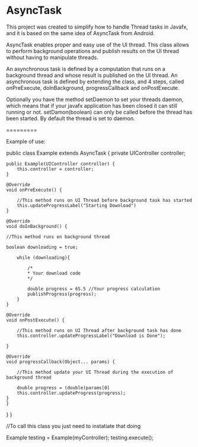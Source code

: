 AsyncTask
=========

This project was created to simplify how to handle Thread tasks in Javafx, and it is based on the same idea of AsyncTask from Android.

AsyncTask enables proper and easy use of the UI thread. This class allows to perform background operations and publish results on the UI thread without having to manipulate threads.

An asynchronous task is defined by a computation that runs on a background thread and whose result is published on the UI thread. An asynchronous task is defined by extending the class, and 4 steps, called onPreExecute, doInBackground, progressCallback and onPostExecute.

Optionally you have the method setDaemon to set your threads daemon, which means that if your javafx application has been closed it can still running or not. setDamon(boolean) can only be called before the thread has been started. By default the thread is set to daemon.

=========

Example of use:

public class Example extends AsyncTask {
    private UIController controller;

    public Example(UIController controller) {
        this.controller = controller;
    }

    @Override
    void onPreExecute() {
    
        //This method runs on UI Thread before background task has started
        this.updateProgressLabel("Starting Download")
    }

    @Override
    void doInBackground() {

    //This method runs on background thread
    
    boolean downloading = true;
    
        while (downloading){
        
            /*
            * Your download code
            */
            
            double progress = 65.5 //Your progress calculation 
            publishProgress(progress);
        }
    }

    @Override
    void onPostExecute() {

        //This method runs on UI Thread after background task has done
        this.controller.updateProgressLabel("Download is Done");

    }

    @Override
    void progressCallback(Object... params) {
    
        //This method update your UI Thread during the execution of background thread
        
        double progress = (double)params[0]
        this.controller.updateProgress(progress);
    }
    }
}
}

//To call this class you just need to instatiate that doing 

Example testing = Example(myController);
testing.execute();
